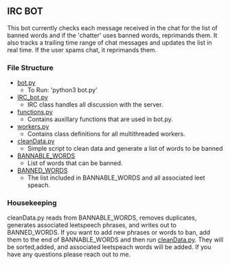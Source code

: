 ## IRC BOT
This bot currently checks each message received in the chat for the list of banned words and if the 'chatter' uses banned words, reprimands them. It also tracks a trailing time range of chat messages and updates the list in real time. If the user spams chat, it reprimands them.

### File Structure
* [bot.py](./bot.py)
  * To Run: 'python3 bot.py'
* [IRC_bot.py](./IRC_bot.py)
  * IRC class handles all discussion with the server.
* [functions.py](./functions.py)
  * Contains auxillary functions that are used in bot.py.
* [workers.py](./workers.py)
  * Contains class definitions for all multithreaded workers.
* [cleanData.py](./cleanData.py)
   * Simple script to clean data and generate a list of words to be banned
* [BANNABLE_WORDS](./BANNABLE_WORDS)
  * List of words that can be banned.
* [BANNED_WORDS](./BANNED_WORDS)
  * The list included in BANNABLE_WORDS and all associated leet speach.

### Housekeeping
cleanData.py reads from BANNABLE_WORDS, removes duplicates, generates associated leetspeech phrases,
and writes out to BANNED_WORDS. If you want to add new phrases or words to ban, add them to the end of BANNABLE_WORDS
and then run [cleanData.py](./cleanData.py). They will be sorted,added, and associated leetspeach words will be added.
If you have any questions please reach out to me.
